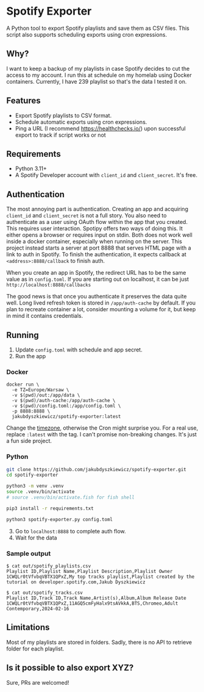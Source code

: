 # Spotify Exporter
A Python tool to export Spotify playlists and save them as CSV files. This script also supports scheduling exports using cron expressions.

## Why?
I want to keep a backup of my playlists in case Spotify decides to cut the access to my account.
I run this at schedule on my homelab using Docker containers.
Currently, I have 239 playlist so that's the data I tested it on.

## Features
- Export Spotify playlists to CSV format.
- Schedule automatic exports using cron expressions.
- Ping a URL (I recommend https://healthchecks.io/) upon successful export to track if script works or not

## Requirements
- Python 3.11+
- A Spotify Developer account with `client_id` and `client_secret`. It's free.

## Authentication
The most annoying part is authentication. Creating an app and acquiring `client_id` and `client_secret` is not a full story.
You also need to authenticate as a user using OAuth flow within the app that you created. This requires user interaction.
Spotipy offers two ways of doing this. It either opens a browser or requires input on stdin.
Both does not work well inside a docker container, especially when running on the server.
This project instead starts a server at port 8888 that serves HTML page with a link to auth in Spotify.
To finish the authentication, it expects callback at `<address>:8888/callback` to finish auth.

When you create an app in Spotify, the redirect URL has to be the same value as in `config.toml`.
If you are starting out on localhost, it can be just `http://localhost:8888/callbacks`

The good news is that once you authenticate it preserves the data quite well.
Long lived refresh token is stored in `/app/auth-cache` by default.
If you plan to recreate container a lot, consider mounting a volume for it, but keep in mind it contains credentials.

## Running
1) Update `config.toml` with schedule and app secret.
2) Run the app

### Docker
```
docker run \
  -e TZ=Europe/Warsaw \
  -v $(pwd)/out:/app/data \
  -v $(pwd)/auth-cache:/app/auth-cache \
  -v $(pwd)/config.toml:/app/config.toml \
  -p 8888:8888 \
  jakubdyszkiewicz/spotify-exporter:latest
```
Change the [timezone](https://en.wikipedia.org/wiki/List_of_tz_database_time_zones), otherwise the Cron might surprise you.
For a real use, replace `:latest` with the tag. I can't promise non-breaking changes. It's just a fun side project.

### Python
```bash
git clone https://github.com/jakubdyszkiewicz/spotify-exporter.git
cd spotify-exporter

python3 -m venv .venv
source .venv/bin/activate
# source .venv/bin/activate.fish for fish shell

pip3 install -r requirements.txt

python3 spotify-exporter.py config.toml
```

3) Go to `localhost:8888` to complete auth flow.
4) Wait for the data

### Sample output
```
$ cat out/spotify_playlists.csv
Playlist ID,Playlist Name,Playlist Description,Playlist Owner
1CWQLr0tVfvbqVBTX1QPxZ,My top tracks playlist,Playlist created by the tutorial on developer.spotify.com,Jakub Dyszkiewicz

$ cat out/spotify_tracks.csv
Playlist ID,Track ID,Track Name,Artist(s),Album,Album Release Date
1CWQLr0tVfvbqVBTX1QPxZ,11AGQ5cmFyHalx9tsAVkkA,BTS,Chromeo,Adult Contemporary,2024-02-16
```

## Limitations
Most of my playlists are stored in folders. Sadly, there is no API to retrieve folder for each playlist.

## Is it possible to also export XYZ?
Sure, PRs are welcomed!